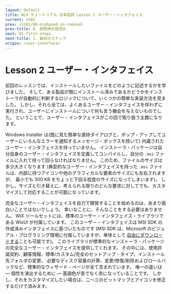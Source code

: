 ```yaml
---
layout: default
title: WiX チュートリアル 日本語訳 Lesson 2 ユーザー・インタフェイス
current: ch02
prev: /ch01/08-orphaned-on-removal
prev-title: 8. 削除時の孤児化
next: 01-first-steps
next-title: 1. 最初のステップ
origin: /user-interface/
---
```

# Lesson 2 ユーザー・インタフェイス

前回のレッスンでは、インストールしたいファイルをどのように記述するかを学びました。
そして、ある製品が既にインストール済みであるかどうかをインストーラが自動的に判断するロジックについて、いくつかの簡単な実装方法を見ました。
しかし、それら全ては、よくあるユーザー・インタフェイスを伴わずに実行され、ユーザーにインストールについて何も言う機会を与えないものでした。
ということで、ユーザー・インタフェイスがこの回で取り扱う主題になります。

Windows Installer は(既に見た簡単な進捗ダイアログと、ポップ・アップしてユーザーにいろんなエラーを通知するメッセージ・ボックスを除いて)
内蔵されたユーザー・インタフェイスを持っていません。
インストーラ・パッケージは自分自身のユーザー・インタフェイスを定義してコンパイルし、自分の `.msi` ファイルに入れて持って回らなければなりません。
このため、ファイルのサイズは多少大きくなります
(典型的なユーザー・インタフェイスを持った `.msi` ファイルは、内部に持つアイコンや他のグラフィカルな要素のサイズにも左右されますが、
最小でも 300 KB をちょっと下回る程度のサイズになってしまいます)。
しかし、サイズと引き替えに、考えられる限りのどんな要求に対してでも、カスタマイズして対応することが可能になっています。

完全なユーザー・インタフェイスを自力で開発することを始めるのは、あまり面白いことではないでしょう。
幸いなことに、そんなことをする必要はありません。
WiX ツールセットには、標準のユーザー・インタフェイス・ライブラリである WixUI が付属しています。
このユーザー・インタフェイスは MSI SDK の作成済みインタフェイスに基づいたものです
(MSI SDK は、Microsoft のビジュアル・プログラミング環境に付属していますが、単体として
[自由にダウンロードする](http://www.microsoft.com/downloads/details.aspx?FamilyId=A55B6B43-E24F-4EA3-A93E-40C0EC4F68E5&displaylang=en)ことも可能です)。
このライブラリが標準的なインストーラ・パッケージの完全なユーザー・インタフェイスを提供してくれます。
その中には、使用許諾契約、顧客情報、標準/カスタム/完全のセットアップ・タイプ、インストール先フォルダの変更、
必要なディスク容量の計算、変更/修復/削除およびロールバックなど、標準的なウィザード・ページが全て含まれています。
唯一の違いは — 個性を演出するために — 基調色が青でなく赤になっていることです。
しかし、それをカスタマイズしたい場合は、二～三のビットマップとアイコンを修正するだけで済みます。
